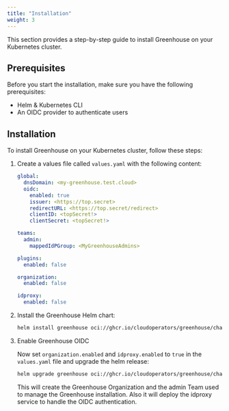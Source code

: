 ```yaml
---
title: "Installation"
weight: 3
---
```


This section provides a step-by-step guide to install Greenhouse on your Kubernetes cluster.

## Prerequisites

Before you start the installation, make sure you have the following prerequisites:

- Helm & Kubernetes CLI
- An OIDC provider to authenticate users

## Installation

To install Greenhouse on your Kubernetes cluster, follow these steps:

1. Create a values file called `values.yaml` with the following content:

    ```yaml
    global:
      dnsDomain: <my-greenhouse.test.cloud>
      oidc:
        enabled: true
        issuer: <https://top.secret>
        redirectURL: <https://top.secret/redirect>
        clientID: <topSecret!>
        clientSecret: <topSecret!>

    teams:
      admin:
        mappedIdPGroup: <MyGreenhouseAdmins>

    plugins:
      enabled: false

    organization:
      enabled: false

    idproxy:
      enabled: false
    ```

2. Install the Greenhouse Helm chart:

    ```bash
    helm install greenhouse oci://ghcr.io/cloudoperators/greenhouse/charts/greenhouse --version <greenhouse-release-version> -f values.yaml
    ```

3. Enable Greenhouse OIDC

    Now set `organization.enabled` and `idproxy.enabled` to `true` in the `values.yaml` file and upgrade the helm release:

    ```bash
    helm upgrade greenhouse oci://ghcr.io/cloudoperators/greenhouse/charts/greenhouse --version <greenhouse-release-version> -f values.yaml
    ```

    This will create the Greenhouse Organization and the admin Team used to manage the Greenhouse installation. Also it will deploy the idproxy service to handle the OIDC authentication.
